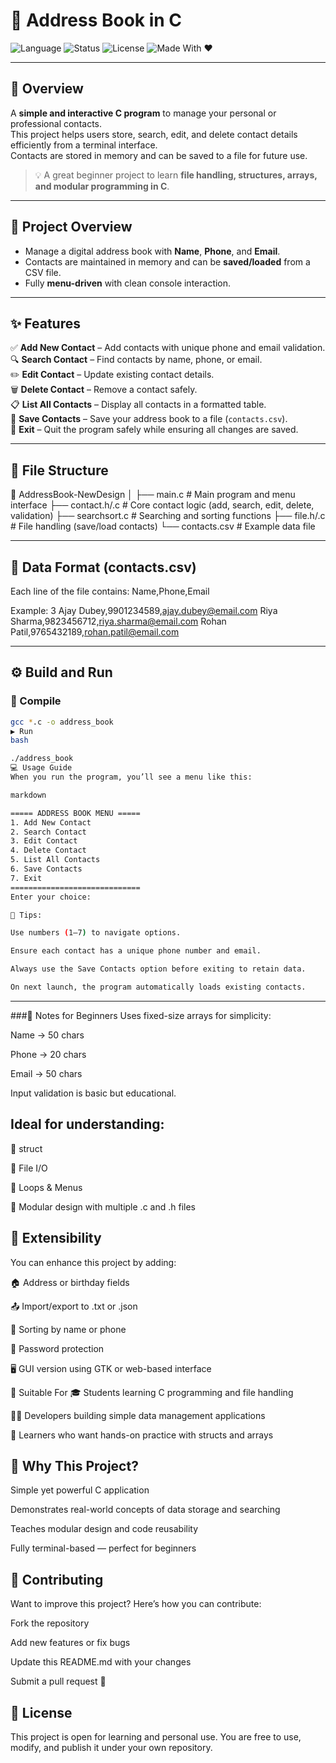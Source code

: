 # 📒 Address Book in C

![Language](https://img.shields.io/badge/Language-C-blue)
![Status](https://img.shields.io/badge/Project%20Type-Console%20App-brightgreen)
![License](https://img.shields.io/badge/License-Open%20Source-yellow)
![Made With ❤️](https://img.shields.io/badge/Made%20With-%E2%9D%A4-red)

---

## 🧠 Overview
A **simple and interactive C program** to manage your personal or professional contacts.  
This project helps users store, search, edit, and delete contact details efficiently from a terminal interface.  
Contacts are stored in memory and can be saved to a file for future use.  

> 💡 A great beginner project to learn **file handling, structures, arrays, and modular programming in C**.

---

## 🎯 Project Overview
- Manage a digital address book with **Name**, **Phone**, and **Email**.
- Contacts are maintained in memory and can be **saved/loaded** from a CSV file.
- Fully **menu-driven** with clean console interaction.

---

## ✨ Features
✅ **Add New Contact** – Add contacts with unique phone and email validation.  
🔍 **Search Contact** – Find contacts by name, phone, or email.  
✏️ **Edit Contact** – Update existing contact details.  
🗑️ **Delete Contact** – Remove a contact safely.  
📋 **List All Contacts** – Display all contacts in a formatted table.  
💾 **Save Contacts** – Save your address book to a file (`contacts.csv`).  
🚪 **Exit** – Quit the program safely while ensuring all changes are saved.  

---

## 🧩 File Structure
📁 AddressBook-NewDesign
│
├── main.c # Main program and menu interface
├── contact.h/.c # Core contact logic (add, search, edit, delete, validation)
├── searchsort.c # Searching and sorting functions
├── file.h/.c # File handling (save/load contacts)
└── contacts.csv # Example data file

---

## 🧱 Data Format (contacts.csv)
Each line of the file contains:
Name,Phone,Email

Example:
3
Ajay Dubey,9901234589,ajay.dubey@email.com
Riya Sharma,9823456712,riya.sharma@email.com
Rohan Patil,9765432189,rohan.patil@email.com


---

## ⚙️ Build and Run

### 🧮 Compile
```bash
gcc *.c -o address_book
▶️ Run
bash

./address_book
💻 Usage Guide
When you run the program, you’ll see a menu like this:

markdown

===== ADDRESS BOOK MENU =====
1. Add New Contact
2. Search Contact
3. Edit Contact
4. Delete Contact
5. List All Contacts
6. Save Contacts
7. Exit
=============================
Enter your choice:

🧾 Tips:

Use numbers (1–7) to navigate options.

Ensure each contact has a unique phone number and email.

Always use the Save Contacts option before exiting to retain data.

On next launch, the program automatically loads existing contacts.

```
---

###🧠 Notes for Beginners
Uses fixed-size arrays for simplicity:

Name → 50 chars

Phone → 20 chars

Email → 50 chars

Input validation is basic but educational.


## Ideal for understanding:

🧩 struct

💾 File I/O

🔄 Loops & Menus

📂 Modular design with multiple .c and .h files

## 🔧 Extensibility
You can enhance this project by adding:

🏠 Address or birthday fields

📤 Import/export to .txt or .json

🧮 Sorting by name or phone

🔐 Password protection

🖥️ GUI version using GTK or web-based interface

🧰 Suitable For
🎓 Students learning C programming and file handling

🧑‍💻 Developers building simple data management applications

🧠 Learners who want hands-on practice with structs and arrays

## 🧩 Why This Project?
Simple yet powerful C application

Demonstrates real-world concepts of data storage and searching

Teaches modular design and code reusability

Fully terminal-based — perfect for beginners

## 🤝 Contributing
Want to improve this project?
Here’s how you can contribute:

Fork the repository

Add new features or fix bugs

Update this README.md with your changes

Submit a pull request 🚀

## 🧾 License
This project is open for learning and personal use.
You are free to use, modify, and publish it under your own repository.
